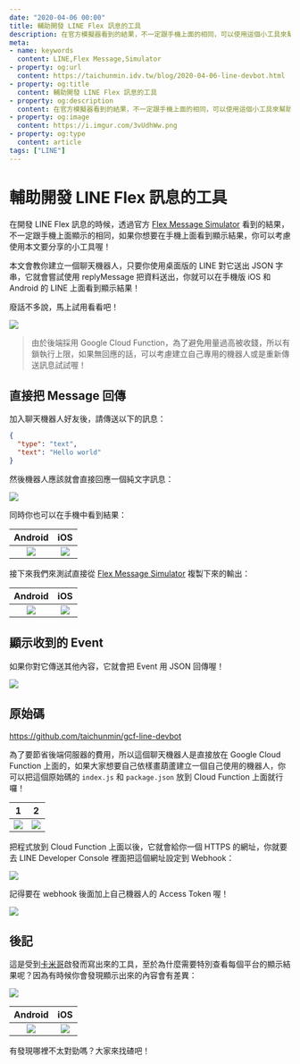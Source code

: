 ```yaml
---
date: "2020-04-06 00:00"
title: 輔助開發 LINE Flex 訊息的工具
description: 在官方模擬器看到的結果，不一定跟手機上面的相同，可以使用這個小工具來幫助你喔！
meta:
- name: keywords
  content: LINE,Flex Message,Simulator
- property: og:url
  content: https://taichunmin.idv.tw/blog/2020-04-06-line-devbot.html
- property: og:title
  content: 輔助開發 LINE Flex 訊息的工具
- property: og:description
  content: 在官方模擬器看到的結果，不一定跟手機上面的相同，可以使用這個小工具來幫助你喔！
- property: og:image
  content: https://i.imgur.com/3vUdhWw.png
- property: og:type
  content: article
tags: ["LINE"]
---
```


# 輔助開發 LINE Flex 訊息的工具

在開發 LINE Flex 訊息的時候，透過官方 [Flex Message Simulator](https://developers.line.biz/flex-simulator/) 看到的結果，不一定跟手機上面顯示的相同，如果你想要在手機上面看到顯示結果，你可以考慮使用本文要分享的小工具喔！

本文會教你建立一個聊天機器人，只要你使用桌面版的 LINE 對它送出 JSON 字串，它就會嘗試使用 replyMessage 把資料送出，你就可以在手機版 iOS 和 Android 的 LINE 上面看到顯示結果！

廢話不多說，馬上試用看看吧！

[![](https://i.imgur.com/gLaoyur.png)](https://line.me/R/ti/p/%40736cebrk)

> 由於後端採用 Google Cloud Function，為了避免用量過高被收錢，所以有鎖執行上限，如果無回應的話，可以考慮建立自己專用的機器人或是重新傳送訊息試試喔！

## 直接把 Message 回傳

加入聊天機器人好友後，請傳送以下的訊息：

```json
{
  "type": "text",
  "text": "Hello world"
}
```

然後機器人應該就會直接回應一個純文字訊息：

![](https://i.imgur.com/UhMp3bW.png)

同時你也可以在手機中看到結果：

| Android | iOS |
| :-----: | :-: |
| ![](https://i.imgur.com/pCQy2Jd.jpg) | ![](https://i.imgur.com/m0mf4mR.png) |

接下來我們來測試直接從 [Flex Message Simulator](https://developers.line.biz/flex-simulator/) 複製下來的輸出：

| Android | iOS |
| :-----: | :-: |
| ![](https://i.imgur.com/qggoRYv.jpg) | ![](https://i.imgur.com/1YK41xj.png) |

## 顯示收到的 Event

如果你對它傳送其他內容，它就會把 Event 用 JSON 回傳喔！

![](https://i.imgur.com/uSuzESF.png)

## 原始碼

<https://github.com/taichunmin/gcf-line-devbot>

為了要節省後端伺服器的費用，所以這個聊天機器人是直接放在 Google Cloud Function 上面的，如果大家想要自己依樣畫葫蘆建立一個自己使用的機器人，你可以把這個原始碼的 `index.js` 和 `package.json` 放到 Cloud Function 上面就行囉！

| 1 | 2 |
| :-----: | :-: |
| ![](https://i.imgur.com/YO1cXYP.jpg) | ![](https://i.imgur.com/HXTyozq.png) |

把程式放到 Cloud Function 上面以後，它就會給你一個 HTTPS 的網址，你就要去 LINE Developer Console 裡面把這個網址設定到 Webhook：

![](https://i.imgur.com/jvDanyQ.png)

記得要在 webhook 後面加上自己機器人的 Access Token 喔！

![](https://i.imgur.com/1Rld5iD.png)

## 後記

這是受到[卡米哥](https://medium.com/@EtrexKuo)啟發而寫出來的工具，至於為什麼需要特別查看每個平台的顯示結果呢？因為有時候你會發現顯示出來的內容會有差異：

![](https://i.imgur.com/081PCxy.png)

| Android | iOS |
| :-----: | :-: |
| ![](https://i.imgur.com/IL4NbGe.jpg) | ![](https://i.imgur.com/t9Aeh2n.png) |

有發現哪裡不太對勁嗎？大家來找碴吧！
